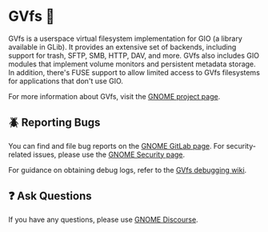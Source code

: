 # GVfs :file_folder:

GVfs is a userspace virtual filesystem implementation for GIO (a library available in GLib). It provides an extensive set of backends, including support for trash, SFTP, SMB, HTTP, DAV, and more. GVfs also includes GIO modules that implement volume monitors and persistent metadata storage. In addition, there's FUSE support to allow limited access to GVfs filesystems for applications that don't use GIO.

For more information about GVfs, visit the [GNOME project page](https://wiki.gnome.org/Projects/gvfs).

## :beetle: Reporting Bugs

You can find and file bug reports on the [GNOME GitLab page](https://gitlab.gnome.org/GNOME/gvfs/issues). For security-related issues, please use the [GNOME Security page](https://security.gnome.org/).

For guidance on obtaining debug logs, refer to the [GVfs debugging wiki](https://wiki.gnome.org/Projects/gvfs/debugging).

## :question: Ask Questions

If you have any questions, please use [GNOME Discourse](https://discourse.gnome.org/).
